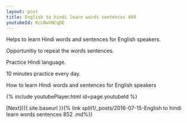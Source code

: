 ```yaml
---
layout: post
title: English to hindi learn words sentences 409 
youtubeId: KcLNwVNCqDE
---
```

 
 
Helps to learn Hindi words and sentences for English speakers.

Opportunitiy to repeat the words sentences. 

Practice Hindi language. 
 
10 minutes practice every day. 
 
How to learn Hindi words and sentences for English speakers 
 
{% include youtubePlayer.html id=page.youtubeId %}
 
 
[Next]({{ site.baseurl }}{% link  split1/_posts/2016-07-15-English to hindi learn words sentences 852 .md%})
 
